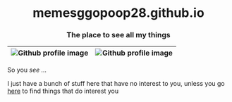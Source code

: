 <h1 align="center">memesggopoop28.github.io</h1>
<h3 align="center">The place to see all my things</h3>

|![Github profile image](https://avatars.githubusercontent.com/u/108966506?v=4)|![Github profile image](https://avatars.githubusercontent.com/u/108966506?v=4)|
|-|-|

So you *see ...*

I just have a bunch of stuff here that have no interest to you, unless you go [here](https://memesggopoop28.github.io/links) to find things that do interest you
